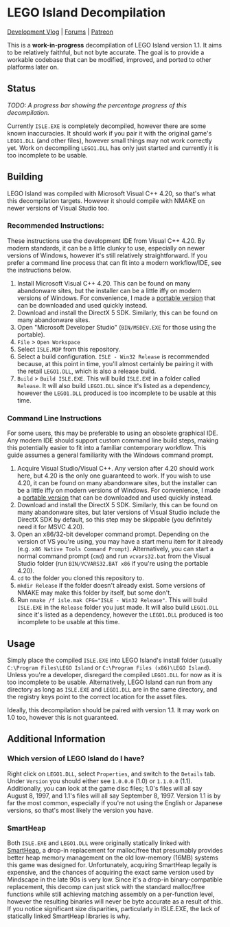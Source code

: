 # LEGO Island Decompilation

[Development Vlog](https://www.youtube.com/playlist?list=PLbpl-gZkNl2COf_bB6cfgTapD5WduAfPz) | [Forums](https://forum.mattkc.com/viewforum.php?f=1) | [Patreon](https://www.patreon.com/mattkc)

This is a **work-in-progress** decompilation of LEGO Island version 1.1. It aims to be relatively faithful, but not byte accurate. The goal is to provide a workable codebase that can be modified, improved, and ported to other platforms later on.

## Status

*TODO: A progress bar showing the percentage progress of this decompilation.*

Currently `ISLE.EXE` is completely decompiled, however there are some known inaccuracies. It should work if you pair it with the original game's `LEGO1.DLL` (and other files), however small things may not work correctly yet. Work on decompiling `LEGO1.DLL` has only just started and currently it is too incomplete to be usable.

## Building

LEGO Island was compiled with Microsoft Visual C++ 4.20, so that's what this decompilation targets. However it should compile with NMAKE on newer versions of Visual Studio too.

### Recommended Instructions:

These instructions use the development IDE from Visual C++ 4.20. By modern standards, it can be a little clunky to use, especially on newer versions of Windows, however it's still relatively straightforward. If you prefer a command line process that can fit into a modern workflow/IDE, see the instructions below.

1. Install Microsoft Visual C++ 4.20. This can be found on many abandonware sites, but the installer can be a little iffy on modern versions of Windows. For convenience, I made a [portable version](https://github.com/itsmattkc/msvc420) that can be downloaded and used quickly instead.
2. Download and install the DirectX 5 SDK. Similarly, this can be found on many abandonware sites.
3. Open "Microsoft Developer Studio" (`BIN/MSDEV.EXE` for those using the portable).
4. `File` > `Open Workspace`
5. Select `ISLE.MDP` from this repository.
6. Select a build configuration. `ISLE - Win32 Release` is recommended because, at this point in time, you'll almost certainly be pairing it with the retail `LEGO1.DLL`, which is also a release build.
7. `Build` > `Build ISLE.EXE`. This will build `ISLE.EXE` in a folder called `Release`. It will also build `LEGO1.DLL` since it's listed as a dependency, however the `LEGO1.DLL` produced is too incomplete to be usable at this time.

### Command Line Instructions

For some users, this may be preferable to using an obsolete graphical IDE. Any modern IDE should support custom command line build steps, making this potentially easier to fit into a familiar contemporary workflow. This guide assumes a general familiarity with the Windows command prompt.

1. Acquire Visual Studio/Visual C++. Any version after 4.20 should work here, but 4.20 is the only one guaranteed to work. If you wish to use 4.20, it can be found on many abandonware sites, but the installer can be a little iffy on modern versions of Windows. For convenience, I made a [portable version](https://github.com/itsmattkc/msvc420) that can be downloaded and used quickly instead.
2. Download and install the DirectX 5 SDK. Similarly, this can be found on many abandonware sites, but later versions of Visual Studio include the DirectX SDK by default, so this step may be skippable (you definitely need it for MSVC 4.20).
3. Open an x86/32-bit developer command prompt. Depending on the version of VS you're using, you may have a start menu item for it already (e.g. `x86 Native Tools Command Prompt`). Alternatively, you can start a normal command prompt (`cmd`) and run `vcvars32.bat` from the Visual Studio folder (run `BIN/VCVARS32.BAT x86` if you're using the portable 4.20).
4. `cd` to the folder you cloned this repository to.
5. `mkdir Release` if the folder doesn't already exist. Some versions of NMAKE may make this folder by itself, but some don't.
6. Run `nmake /f isle.mak CFG="ISLE - Win32 Release"`. This will build `ISLE.EXE` in the `Release` folder you just made. It will also build `LEGO1.DLL` since it's listed as a dependency, however the `LEGO1.DLL` produced is too incomplete to be usable at this time.

## Usage

Simply place the compiled `ISLE.EXE` into LEGO Island's install folder (usually `C:\Program Files\LEGO Island` or `C:\Program Files (x86)\LEGO Island`). Unless you're a developer, disregard the compiled `LEGO1.DLL` for now as it is too incomplete to be usable. Alternatively, LEGO Island can run from any directory as long as `ISLE.EXE` and `LEGO1.DLL` are in the same directory, and the registry keys point to the correct location for the asset files.

Ideally, this decompilation should be paired with version 1.1. It may work on 1.0 too, however this is not guaranteed.

## Additional Information

### Which version of LEGO Island do I have?

Right click on `LEGO1.DLL`, select `Properties`, and switch to the `Details` tab. Under `Version` you should either see `1.0.0.0` (1.0) or `1.1.0.0` (1.1). Additionally, you can look at the game disc files; 1.0's files will all say August 8, 1997, and 1.1's files will all say September 8, 1997. Version 1.1 is by far the most common, especially if you're not using the English or Japanese versions, so that's most likely the version you have.

### SmartHeap

Both `ISLE.EXE` and `LEGO1.DLL` were originally statically linked with [SmartHeap](https://web.archive.org/web/20220121205400/https://www.microquill.com/smartheap/sh_tspec.htm), a drop-in replacement for malloc/free that presumably provides better heap memory management on the old low-memory (16MB) systems this game was designed for. Unfortunately, acquiring SmartHeap legally is expensive, and the chances of acquiring the exact same version used by Mindscape in the late 90s is very low. Since it's a drop-in binary-compatible replacement, this decomp can just stick with the standard malloc/free functions while still achieving matching assembly on a per-function level, however the resulting binaries will never be byte accurate as a result of this. If you notice significant size disparities, particularly in ISLE.EXE, the lack of statically linked SmartHeap libraries is why.
